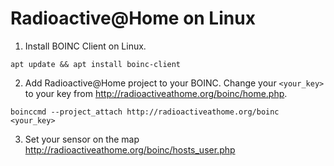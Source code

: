 Radioactive@Home on Linux
=========================

1. Install BOINC Client on Linux.

`apt update && apt install boinc-client`

2. Add Radioactive@Home project to your BOINC. Change your `<your_key>` to your key from <http://radioactiveathome.org/boinc/home.php>.

`boinccmd --project_attach http://radioactiveathome.org/boinc <your_key>`

3. Set your sensor on the map <http://radioactiveathome.org/boinc/hosts_user.php>
